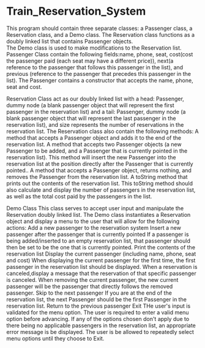 # Train_Reservation_System
This  program should contain three separate classes: a Passenger class, a Reservation class, and a Demo class.
The Reservation class  functions as a doubly linked list that contains Passenger objects.  
The Demo class is used to make modifications to the Reservation list.
Passenger Class contain the following fields:name, phone, seat, cost(cost the passenger paid (each seat may have a different price)), next(a reference to the passenger that follows this passenger in the list), and previous (reference to the passenger that precedes this passenger in the list).
The Passenger contains a constructor that accepts the  name, phone, seat and cost.

Reservation Class act as our doubly linked list with  a head: Passenger,  dummy node (a blank passenger object that will represent the first passenger in the reservation list)  and a tail: Passenger, dummy node (a blank passenger object that will represent the last passenger in the reservation list), and size represents the number of reservations in the reservation list.
The Reservation class also contain the following methods:
A method that accepts a Passenger object and adds it to the end of the reservation list.
A method that accepts two Passenger objects (a new Passenger to be added, and a Passenger that is currently pointed in the reservation list). This method will insert the new Passenger into the reservation list at the position directly after the Passenger that is currently pointed..
A method that accepts a Passenger object, returns nothing, and removes the Passenger from the reservation list.
A toString method that prints out the contents of the reservation list. This toString method should also calculate and display the number of passengers in the reservation list, as well as the total cost paid by the passengers in the list.

Demo Class
This class serves to accept user input and manipulate the Reservation doubly linked list.
The Demo class instantiates a Reservation object and display a menu to the user that will allow for the following actions:
Add a new passenger to the reservation system
Insert a new passenger after the passenger that is currently pointed
If a passenger is being added/inserted to an empty reservation list, that passenger should then be set to be the one that is currently pointed.
Print the contents of the reservation list
Display the current passenger (including name, phone, seat and cost)
When displaying the current passenger for the first time, the first passenger in the reservation list should be displayed.
When a reservation is canceled,display a message that the reservation of that specific passenger is canceled.
When removing the current passenger, the new current passenger will be the passenger that directly follows the removed passenger.
Skip to the next passenger
If you are at the end of the reservation list, the next Passenger should be the first Passenger in the reservation list.
Return to the previous passenger
Exit
THe user's input is validated  for the menu option. 
The user is required to enter a valid menu option before advancing.
If any of the options chosen don't apply  due to there being no applicable passengers in the reservation list, an appropriate error message is be displayed.
The user is be allowed to repeatedly select menu options until they choose to Exit.  
